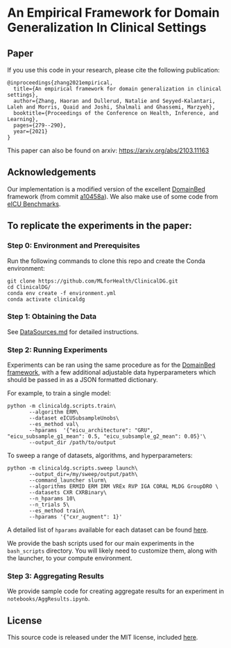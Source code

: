 # An Empirical Framework for Domain Generalization In Clinical Settings

## Paper
If you use this code in your research, please cite the following publication:
```
@inproceedings{zhang2021empirical,
  title={An empirical framework for domain generalization in clinical settings},
  author={Zhang, Haoran and Dullerud, Natalie and Seyyed-Kalantari, Laleh and Morris, Quaid and Joshi, Shalmali and Ghassemi, Marzyeh},
  booktitle={Proceedings of the Conference on Health, Inference, and Learning},
  pages={279--290},
  year={2021}
}
```

This paper can also be found on arxiv: https://arxiv.org/abs/2103.11163 


## Acknowledgements

Our implementation is a modified version of the excellent [DomainBed](https://github.com/facebookresearch/DomainBed) framework (from commit [a10458a](https://github.com/facebookresearch/DomainBed/tree/a10458a2adfd8aec0fda2d617f710e5044e5dc60)). We also make use of some code from [eICU Benchmarks](https://github.com/mostafaalishahi/eICU_Benchmark).


## To replicate the experiments in the paper:

### Step 0: Environment and Prerequisites
Run the following commands to clone this repo and create the Conda environment:

```
git clone https://github.com/MLforHealth/ClinicalDG.git
cd ClinicalDG/
conda env create -f environment.yml
conda activate clinicaldg
```

### Step 1: Obtaining the Data
See [DataSources.md](DataSources.md) for detailed instructions.

### Step 2: Running Experiments

Experiments can be ran using the same procedure as for the [DomainBed framework](https://github.com/facebookresearch/DomainBed), with a few additional adjustable data hyperparameters which should be passed in as a JSON formatted dictionary.

For example, to train a single model:
```
python -m clinicaldg.scripts.train\
       --algorithm ERM\
       --dataset eICUSubsampleUnobs\
       --es_method val\
       --hparams  '{"eicu_architecture": "GRU", "eicu_subsample_g1_mean": 0.5, "eicu_subsample_g2_mean": 0.05}'\
       --output_dir /path/to/output
```

To sweep a range of datasets, algorithms, and hyperparameters:
```
python -m clinicaldg.scripts.sweep launch\
       --output_dir=/my/sweep/output/path\
       --command_launcher slurm\
       --algorithms ERMID ERM IRM VREx RVP IGA CORAL MLDG GroupDRO \
       --datasets CXR CXRBinary\
       --n_hparams 10\
       --n_trials 5\
       --es_method train\
       --hparams '{"cxr_augment": 1}'
```

A detailed list of `hparams` available for each dataset can be found [here](hparams.md).

We provide the bash scripts used for our main experiments in the `bash_scripts` directory. You will likely need to customize them, along with the launcher, to your compute environment.

### Step 3: Aggregating Results

We provide sample code for creating aggregate results for an experiment in `notebooks/AggResults.ipynb`.



## License
This source code is released under the MIT license, included [here](LICENSE).
